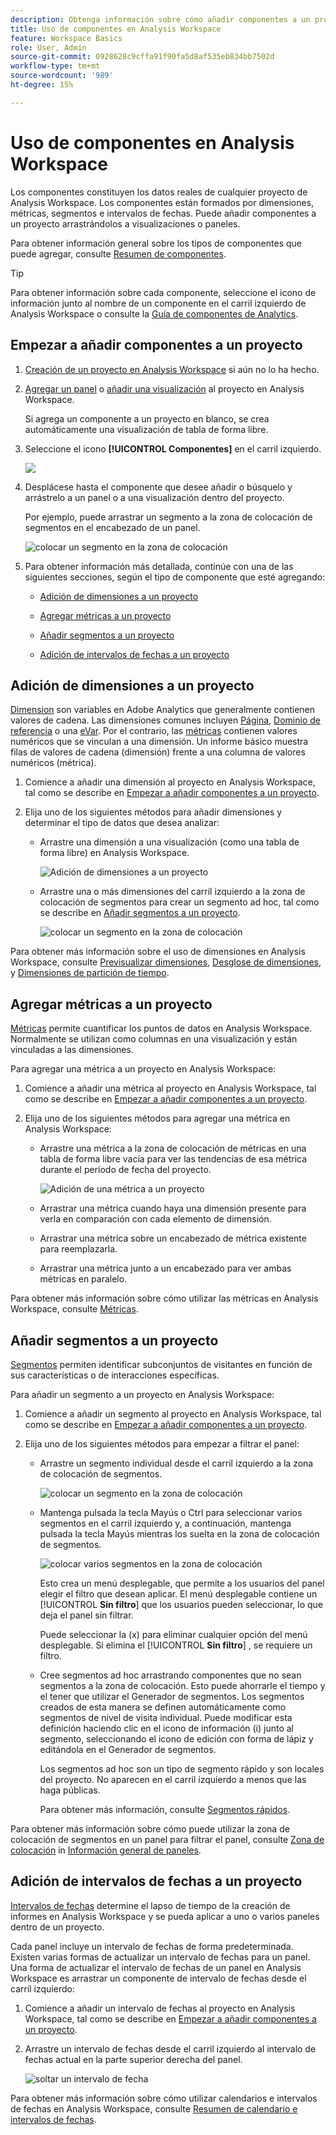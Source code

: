 ```yaml
---
description: Obtenga información sobre cómo añadir componentes a un proyecto en Analysis Workspace
title: Uso de componentes en Analysis Workspace
feature: Workspace Basics
role: User, Admin
source-git-commit: 0928628c9cffa91f90fa5d8af535eb834bb7502d
workflow-type: tm+mt
source-wordcount: '989'
ht-degree: 15%

---
```


# Uso de componentes en Analysis Workspace

Los componentes constituyen los datos reales de cualquier proyecto de Analysis Workspace. Los componentes están formados por dimensiones, métricas, segmentos e intervalos de fechas. Puede añadir componentes a un proyecto arrastrándolos a visualizaciones o paneles.

Para obtener información general sobre los tipos de componentes que puede agregar, consulte [Resumen de componentes](/help/analyze/analysis-workspace/components/analysis-workspace-components.md).

>[!TIP]
>
>Para obtener información sobre cada componente, seleccione el icono de información junto al nombre de un componente en el carril izquierdo de Analysis Workspace o consulte la [Guía de componentes de Analytics](/help/components/home.md).

## Empezar a añadir componentes a un proyecto

1. [Creación de un proyecto en Analysis Workspace](/help/analyze/analysis-workspace/build-workspace-project/create-projects.md) si aún no lo ha hecho.

1. [Agregar un panel](/help/analyze/analysis-workspace/c-panels/panels.md) o [añadir una visualización](/help/analyze/analysis-workspace/visualizations/freeform-analysis-visualizations.md#add-visualizations-to-a-panel) al proyecto en Analysis Workspace.

   Si agrega un componente a un proyecto en blanco, se crea automáticamente una visualización de tabla de forma libre.

1. Seleccione el icono **[!UICONTROL Componentes]** en el carril izquierdo.

   ![](assets/build-components.png)

1. Desplácese hasta el componente que desee añadir o búsquelo y arrástrelo a un panel o a una visualización dentro del proyecto.

   Por ejemplo, puede arrastrar un segmento a la zona de colocación de segmentos en el encabezado de un panel.

   ![colocar un segmento en la zona de colocación](assets/segment-dropzone.png)

1. Para obtener información más detallada, continúe con una de las siguientes secciones, según el tipo de componente que esté agregando:

   * [Adición de dimensiones a un proyecto](#add-dimensions-to-a-project)

   * [Agregar métricas a un proyecto](#add-metrics-to-a-project)

   * [Añadir segmentos a un proyecto](#add-segments-to-a-project)

   * [Adición de intervalos de fechas a un proyecto](#add-date-ranges-to-a-project)

## Adición de dimensiones a un proyecto

[Dimension](/help/components/dimensions/overview.md) son variables en Adobe Analytics que generalmente contienen valores de cadena. Las dimensiones comunes incluyen [Página](/help/components/dimensions/page.md), [Dominio de referencia](/help/components/dimensions/referring-domain.md) o una [eVar](/help/components/dimensions/evar.md). Por el contrario, las [métricas](/help/components/metrics/overview.md) contienen valores numéricos que se vinculan a una dimensión. Un informe básico muestra filas de valores de cadena (dimensión) frente a una columna de valores numéricos (métrica).

1. Comience a añadir una dimensión al proyecto en Analysis Workspace, tal como se describe en [Empezar a añadir componentes a un proyecto](#begin-adding-components-to-a-project).

1. Elija uno de los siguientes métodos para añadir dimensiones y determinar el tipo de datos que desea analizar:

   * Arrastre una dimensión a una visualización (como una tabla de forma libre) en Analysis Workspace.

     ![Adición de dimensiones a un proyecto](assets/add-dimensions.png)

   * Arrastre una o más dimensiones del carril izquierdo a la zona de colocación de segmentos para crear un segmento ad hoc, tal como se describe en [Añadir segmentos a un proyecto](#add-segments-to-a-project).

     ![colocar un segmento en la zona de colocación](assets/segment-dropzone.png)

Para obtener más información sobre el uso de dimensiones en Analysis Workspace, consulte [Previsualizar dimensiones](/help/analyze/analysis-workspace/components/dimensions/view-dimensions.md), [Desglose de dimensiones](/help/analyze/analysis-workspace/components/dimensions/t-breakdown-fa.md), y [Dimensiones de partición de tiempo](/help/analyze/analysis-workspace/components/dimensions/time-parting-dimensions.md).

## Agregar métricas a un proyecto

[Métricas](/help/analyze/analysis-workspace/components/apply-create-metrics.md) permite cuantificar los puntos de datos en Analysis Workspace. Normalmente se utilizan como columnas en una visualización y están vinculadas a las dimensiones.

Para agregar una métrica a un proyecto en Analysis Workspace:

1. Comience a añadir una métrica al proyecto en Analysis Workspace, tal como se describe en [Empezar a añadir componentes a un proyecto](#begin-adding-components-to-a-project).

1. Elija uno de los siguientes métodos para agregar una métrica en Analysis Workspace:

   * Arrastre una métrica a la zona de colocación de métricas en una tabla de forma libre vacía para ver las tendencias de esa métrica durante el período de fecha del proyecto.

     ![Adición de una métrica a un proyecto](assets/add-metrics.png)

   * Arrastrar una métrica cuando haya una dimensión presente para verla en comparación con cada elemento de dimensión.

   * Arrastrar una métrica sobre un encabezado de métrica existente para reemplazarla.

   * Arrastrar una métrica junto a un encabezado para ver ambas métricas en paralelo.

Para obtener más información sobre cómo utilizar las métricas en Analysis Workspace, consulte [Métricas](/help/analyze/analysis-workspace/components/apply-create-metrics.md).

## Añadir segmentos a un proyecto

[Segmentos](/help/components/segmentation/seg-overview.md) permiten identificar subconjuntos de visitantes en función de sus características o de interacciones específicas.

Para añadir un segmento a un proyecto en Analysis Workspace:

1. Comience a añadir un segmento al proyecto en Analysis Workspace, tal como se describe en [Empezar a añadir componentes a un proyecto](#begin-adding-components-to-a-project).

1. Elija uno de los siguientes métodos para empezar a filtrar el panel:

   * Arrastre un segmento individual desde el carril izquierdo a la zona de colocación de segmentos.

     ![colocar un segmento en la zona de colocación](assets/segment-dropzone.png)

   * Mantenga pulsada la tecla Mayús o Ctrl para seleccionar varios segmentos en el carril izquierdo y, a continuación, mantenga pulsada la tecla Mayús mientras los suelta en la zona de colocación de segmentos.

     ![colocar varios segmentos en la zona de colocación](assets/segment-dropzoone-multiple.png)

     Esto crea un menú desplegable, que permite a los usuarios del panel elegir el filtro que desean aplicar. El menú desplegable contiene un [!UICONTROL **Sin filtro**] que los usuarios pueden seleccionar, lo que deja el panel sin filtrar.

     Puede seleccionar la (x) para eliminar cualquier opción del menú desplegable. Si elimina el [!UICONTROL **Sin filtro**] , se requiere un filtro.

   * Cree segmentos ad hoc arrastrando componentes que no sean segmentos a la zona de colocación. Esto puede ahorrarle el tiempo y el tener que utilizar el Generador de segmentos. Los segmentos creados de esta manera se definen automáticamente como segmentos de nivel de visita individual. Puede modificar esta definición haciendo clic en el icono de información (i) junto al segmento, seleccionando el icono de edición con forma de lápiz y editándola en el Generador de segmentos.

     Los segmentos ad hoc son un tipo de segmento rápido y son locales del proyecto. No aparecen en el carril izquierdo a menos que las haga públicas.

     Para obtener más información, consulte [Segmentos rápidos](/help/analyze/analysis-workspace/components/segments/quick-segments.md).

Para obtener más información sobre cómo puede utilizar la zona de colocación de segmentos en un panel para filtrar el panel, consulte [Zona de colocación](/help/analyze/analysis-workspace/c-panels/panels.md#drop-zone) in [Información general de paneles](/help/analyze/analysis-workspace/c-panels/panels.md).

## Adición de intervalos de fechas a un proyecto

[Intervalos de fechas](/help/analyze/analysis-workspace/components/calendar-date-ranges/custom-date-ranges.md) determine el lapso de tiempo de la creación de informes en Analysis Workspace y se pueda aplicar a uno o varios paneles dentro de un proyecto.

Cada panel incluye un intervalo de fechas de forma predeterminada. Existen varias formas de actualizar un intervalo de fechas para un panel. Una forma de actualizar el intervalo de fechas de un panel en Analysis Workspace es arrastrar un componente de intervalo de fechas desde el carril izquierdo:

1. Comience a añadir un intervalo de fechas al proyecto en Analysis Workspace, tal como se describe en [Empezar a añadir componentes a un proyecto](#begin-adding-components-to-a-project).

1. Arrastre un intervalo de fechas desde el carril izquierdo al intervalo de fechas actual en la parte superior derecha del panel.

   ![soltar un intervalo de fecha](assets/daterange-drop.png)

Para obtener más información sobre cómo utilizar calendarios e intervalos de fechas en Analysis Workspace, consulte [Resumen de calendario e intervalos de fechas](/help/analyze/analysis-workspace/components/calendar-date-ranges/calendar.md).
